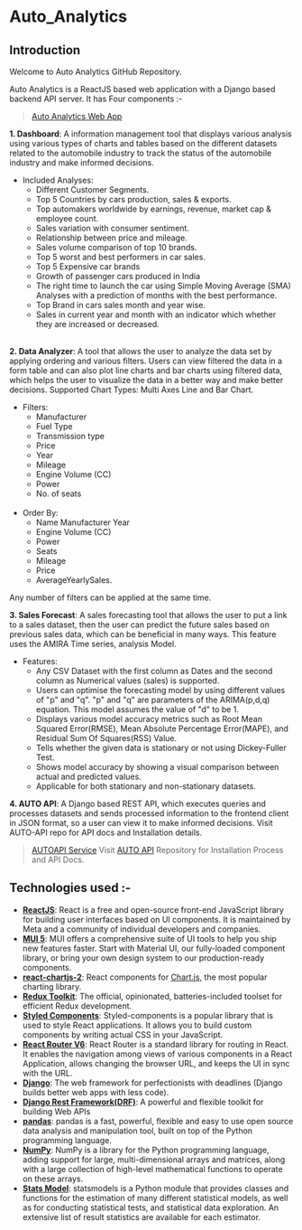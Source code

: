# **Auto_Analytics**


## **Introduction**

Welcome to Auto Analytics GitHub Repository.

Auto Analytics is a ReactJS based web application with a Django based backend API server. It has Four components :-

> [Auto Analytics Web App](https://autoanalytics.vercel.app)

**1. Dashboard**: A information management tool that displays various analysis using various types of charts and tables based on the different datasets related to the automobile industry to track the status of the automobile industry and make informed decisions.
*	Included Analyses:
    * Different Customer Segments.
	* Top 5 Countries by cars production, sales & exports.
	* Top automakers worldwide by earnings, revenue, market cap & employee count.
	* Sales variation with consumer sentiment.
	* Relationship between price and mileage.
	* Sales volume comparison of top 10 brands.
	* Top 5 worst and best performers in car sales.
	* Top 5 Expensive car brands
	* Growth of passenger cars produced in India
	* The right time to launch the car using Simple Moving Average (SMA) Analyses with a prediction of months with the best performance.
	* Top Brand in cars sales month and year wise.
	* Sales in current year and month with an indicator which whether they are increased or decreased.
  <br/><br/>

**2. Data Analyzer**: A tool that allows the user to analyze the data set by applying ordering and various filters. Users can view filtered the data in a form table and can also plot line charts and bar charts using filtered data, which helps the user to visualize the data in a better way and make better decisions.
	Supported Chart Types: Multi Axes Line and Bar Chart.
* Filters: 
	* Manufacturer
	* Fuel Type
	* Transmission type
	* Price
	* Year
	* Mileage
	* Engine Volume (CC)
	* Power
     *  No. of seats
  <br/><br/>
* Order By: 
	 * Name Manufacturer Year
	 * Engine Volume (CC)
     * Power
	 * Seats
	 * Mileage
	 * Price
	 * AverageYearlySales.
  
 Any number of filters can be applied at the same time.

**3. Sales Forecast**: A sales forecasting tool that allows the user to put a link to a sales dataset, then the user can predict the future sales based on previous sales data, which can be beneficial in many ways. This feature uses the AMIRA Time series, analysis Model.
* Features: 
	* Any CSV Dataset with the first column as Dates and the second column as Numerical values (sales) is supported.
	* Users can optimise the forecasting model by using different values of "p" and "q". "p" and "q" are parameters of the ARIMA(p,d,q) equation. This model assumes the value of "d" to be 1.
	* Displays various model accuracy metrics such as Root Mean Squared Error(RMSE), Mean Absolute Percentage Error(MAPE), and Residual Sum Of Squares(RSS) Value.
	* Tells whether the given data is stationary or not using Dickey-Fuller Test.
	* Shows model accuracy by showing a visual comparison between actual and predicted values.
	* Applicable for both stationary and non-stationary datasets.
	
**4. AUTO API**: A Django based REST API, which executes queries and processes datasets and sends processed information to the frontend client in JSON format, so a user can view it to make informed decisions.
Visit AUTO-API repo for API docs and Installation details.
> [AUTOAPI Service](https://engage-autoapi.herokuapp.com)
Visit [AUTO API](https://github.com/aj-2000/autoapi) Repository for Installation Process and API Docs.

## **Technologies used :-**
* **[ReactJS](https://www.djangoproject.com/)**: React is a free and open-source front-end JavaScript library for building user interfaces based on UI components. It is maintained by Meta and a community of individual developers and companies.
* **[MUI 5](https://mui.com)**: MUI offers a comprehensive suite of UI tools to help you ship new features faster. Start with Material UI, our fully-loaded component library, or bring your own design system to our production-ready components.
* **[react-chartjs-2](https://react-chartjs-2.js.org)**: React components for [Chart.js](https://www.chartjs.org), the most popular charting library.
* **[Redux Toolkit](https://redux-toolkit.js.org)**: The official, opinionated, batteries-included toolset for efficient Redux development.
* **[Styled Components](https://styled-components.com/)**: Styled-components is a popular library that is used to style React applications. It allows you to build custom components by writing actual CSS in your JavaScript.
* **[React Router V6](https://reactrouter.com)**: React Router is a standard library for routing in React. It enables the navigation among views of various components in a React Application, allows changing the browser URL, and keeps the UI in sync with the URL.
* **[Django](https://www.djangoproject.com/)**: The web framework for perfectionists with deadlines (Django builds better web apps with less code).
* **[Django Rest Framework(DRF)](www.django-rest-framework.org/)**: A powerful and flexible toolkit for building Web APIs
* **[pandas](https://pandas.pydata.org/)**: pandas is a fast, powerful, flexible and easy to use open source data analysis and manipulation tool, built on top of the Python programming language.
* **[NumPy](https://numpy.org/)**: NumPy is a library for the Python programming language, adding support for large, multi-dimensional arrays and matrices, along with a large collection of high-level mathematical functions to operate on these arrays.
* **[Stats Model](https://www.statsmodels.org/stable/index.html)**: statsmodels is a Python module that provides classes and functions for the estimation of many different statistical models, as well as for conducting statistical tests, and statistical data exploration. An extensive list of result statistics are available for each estimator.

```
